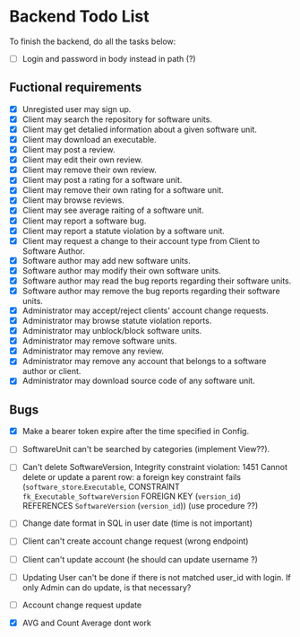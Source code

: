 # Backend Todo List
To finish the backend, do all the tasks below:

- [ ] Login and password in body instead in path (?)

## Fuctional requirements
- [x] Unregisted user may sign up.
- [x] Client may search the repository for software units.
- [x] Client may get detalied information about a given software unit.
- [x] Client may download an executable.
- [x] Client may post a review.
- [x] Client may edit their own review.
- [x] Client may remove their own review.
- [x] Client may post a rating for a software unit.
- [x] Client may remove their own rating for a software unit.
- [x] Client may browse reviews.
- [x] Client may see average raiting of a software unit.
- [x] Client may report a software bug.
- [x] Client may report a statute violation by a software unit.
- [x] Client may request a change to their account type from Client to Software Author.
- [x] Software author may add new software units.
- [x] Software author may modify their own software units.
- [x] Software author may read the bug reports regarding their software units.
- [x] Software author may remove the bug reports regarding their software units.
- [x] Administrator may accept/reject clients' account change requests.
- [x] Administrator may browse statute violation reports.
- [x] Administrator may unblock/block software units.
- [x] Administrator may remove software units.
- [x] Administrator may remove any review.
- [x] Administrator may remove any account that belongs to a software author or client.
- [x] Administrator may download source code of any software unit.

## Bugs
- [x] Make a bearer token expire after the time specified in Config.
- [ ] SoftwareUnit can't be searched by categories (implement View??).
- [ ] Can't delete SoftwareVersion, Integrity constraint violation: 1451 Cannot delete or update a parent row: a foreign key constraint fails (`software_store`.`Executable`, CONSTRAINT `fk_Executable_SoftwareVersion` FOREIGN KEY (`version_id`) REFERENCES `SoftwareVersion` (`version_id`))  (use procedure ??)
- [ ] Change date format in SQL in user date (time is not important)
- [ ] Client can't create account change request (wrong endpoint)
- [ ] Client can't update account (he should can update username ?)
- [ ] Updating User can't be done if there is not matched user_id with login. If only Admin can do update, is that necessary?
- [ ] Account change request update
- [x] AVG and Count Average dont work

